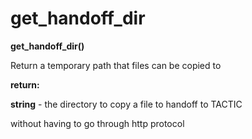 # get\_handoff\_dir

**get\_handoff\_dir()**

Return a temporary path that files can be copied to

**return:**

**string** - the directory to copy a file to handoff to TACTIC

without having to go through http protocol
